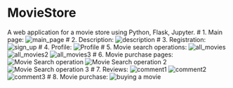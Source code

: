 ﻿# MovieStore
 A web application for a movie store using Python, Flask, Jupyter.
﻿# 1. Main page:
 ![main_page](https://github.com/Maxim-Levchenko/MovieStore/assets/126081409/4811a7de-f7ca-46ab-992c-67db5e1587d8)
﻿# 2. Description:
 ![description](https://github.com/Maxim-Levchenko/MovieStore/assets/126081409/71499754-c3d2-4c33-98c3-9f8bcf62678c)
﻿# 3. Registration:
 ![sign_up](https://github.com/Maxim-Levchenko/MovieStore/assets/126081409/4dcc6eea-8466-49d5-8087-781f758b1ce2)
﻿# 4. Profile:
 ![Profile](https://github.com/Maxim-Levchenko/MovieStore/assets/126081409/37ca3d4a-0975-43df-8a56-f83bc687efb1)
﻿# 5. Movie search operations:
 ![all_movies](https://github.com/Maxim-Levchenko/MovieStore/assets/126081409/a62775f2-a466-4ade-9bfd-1a0413ceb65c)
 ![all_movies2](https://github.com/Maxim-Levchenko/MovieStore/assets/126081409/9acde8c4-1b36-45d4-8cb9-06a8484574f9)
 ![all_movies3](https://github.com/Maxim-Levchenko/MovieStore/assets/126081409/27d6b454-29a0-4db3-a1ca-52587cdea421)
﻿# 6. Movie purchase pages:
 ![Movie Search operation](https://github.com/Maxim-Levchenko/MovieStore/assets/126081409/0e53ae47-4cca-4bb6-ba29-98b604137614)
 ![Movie Search operation 2](https://github.com/Maxim-Levchenko/MovieStore/assets/126081409/4bf4cdbf-1a57-4e99-926c-117dc6d0c18a)
 ![Movie Search operation 3](https://github.com/Maxim-Levchenko/MovieStore/assets/126081409/77f4e86f-c7c1-4c0c-ab05-50b4fc763af5)
﻿# 7. Reviews:
 ![comment1](https://github.com/Maxim-Levchenko/MovieStore/assets/126081409/75436059-300f-4b3a-8352-f1535faa9c28)
 ![comment2](https://github.com/Maxim-Levchenko/MovieStore/assets/126081409/156ed67c-5ef7-411e-9e88-c9b888573ae8)
 ![comment3](https://github.com/Maxim-Levchenko/MovieStore/assets/126081409/e6110ef8-ce8a-4216-b72b-4e19d36ce49d)
﻿# 8. Movie purchase:
 ![buying a movie](https://github.com/Maxim-Levchenko/MovieStore/assets/126081409/7d6d88e2-dfaa-42a6-b142-40d1af7f1efc)
